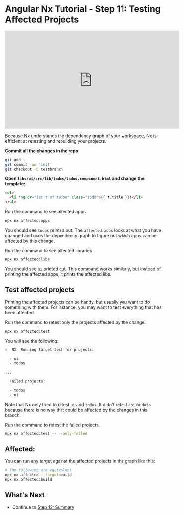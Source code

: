 # Angular Nx Tutorial - Step 11: Testing Affected Projects

<iframe width="560" height="315" src="https://www.youtube.com/embed/5t77CPl-bbM" frameborder="0" allow="accelerometer; autoplay; encrypted-media; gyroscope; picture-in-picture; fullscreen"></iframe>

Because Nx understands the dependency graph of your workspace, Nx is efficient at retesting and rebuilding your projects.

**Commit all the changes in the repo**:

```bash
git add .
git commit -am 'init'
git checkout -b testbranch
```

**Open `libs/ui/src/lib/todos/todos.component.html` and change the template:**

```html
<ul>
  <li *ngFor="let t of todos" class="todo">{{ t.title }}!</li>
</ul>
```

Run the command to see affected apps.

```sh
npx nx affected:apps
```

You should see `todos` printed out. The `affected:apps` looks at what you have changed and uses the dependency graph to figure out which apps can be affected by this change.

Run the command to see affected libraries

```sh
npx nx affected:libs
```

You should see `ui` printed out. This command works similarly, but instead of printing the affected apps, it prints the affected libs.

## Test affected projects

Printing the affected projects can be handy, but usually you want to do something with them. For instance, you may want to test everything that has been affected.

Run the command to retest only the projects affected by the change:

```sh
npx nx affected:test
```

You will see the following:

```bash
>  NX  Running target test for projects:

  - ui
  - todos

...

  Failed projects:

  - todos
  - ui
```

Note that Nx only tried to retest `ui` and `todos`. It didn't retest `api` or `data` because there is no way that could be affected by the changes in this branch.

Run the command to retest the failed projects.

```sh
npx nx affected:test -- --only-failed
```

## Affected:

You can run any target against the affected projects in the graph like this:

```bash
# The following are equivalent
npx nx affected --target=build
npx nx affected:build
```

## What's Next

- Continue to [Step 12: Summary](/angular-tutorial/12-summary)
